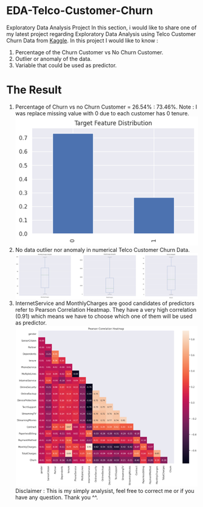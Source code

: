 # EDA-Telco-Customer-Churn
Exploratory Data Analysis Project
In this section, i would like to share one of my latest project regarding Exploratory Data Analysis 
using Telco Customer Churn Data from <a href="https://www.kaggle.com/blastchar/telco-customer-churn">Kaggle</a>.
In this project I would like to know :
1. Percentage of the Churn Customer vs No Churn Customer.
2. Outlier or anomaly of the data.
3. Variable that could be used as predictor.

# The Result
1. Percentage of Churn vs no Churn Customer = 26.54% : 73.46%.
Note : I was replace missing value with 0 due to each customer has 0 tenure.
![Percentage](https://github.com/lailaprakasita/EDA-Telco-Customer-Churn/blob/main/percentage.png)
2. No data outlier nor anomaly in numerical Telco Customer Churn Data.
![Outlier Check](https://github.com/lailaprakasita/EDA-Telco-Customer-Churn/blob/main/outlier_check.png)
3. InternetService and MonthlyCharges are good candidates of predictors refer to Pearson Correlation Heatmap. 
They have a very high correlation (0.91) which means we have to choose which one of them will be used as predictor.
![Pearson Correaltion Heatmap](https://github.com/lailaprakasita/EDA-Telco-Customer-Churn/blob/main/pearson_correlation_heatmap.png)
Disclaimer : This is my simply analysist, feel free to correct me or if you have any question.
Thank you ^^.
